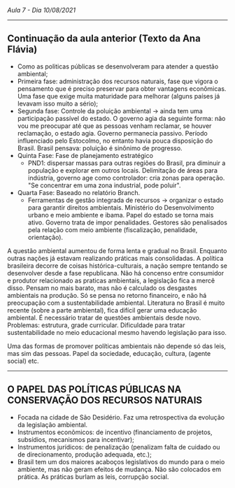 _Aula 7 - Dia 10/08/2021_

---

## Continuação da aula anterior (Texto da Ana Flávia)

 - Como as politicas públicas se desenvolveram para atender a questão ambiental;
 - Primeira fase: administração dos recursos naturais, fase que vigora o pensamento que é preciso preservar para obter vantagens econômicas. Uma fase que exige muita maturidade para melhorar (alguns países já levavam isso muito a sério);
 - Segunda fase: Controle da poluição ambiental -> ainda tem uma participação passível do estado. O governo agia da seguinte forma: não vou me preocupar até que as pessoas venham reclamar, se houver reclamação, o estado agia. Governo permanecia passivo. Período influenciado pelo Estocolmo, no entanto havia pouca disposição do Brasil. Brasil pensava: poluição é sinônimo de progresso.
 - Quinta Fase: Fase de planejamento estratégico 
   - PND1: dispersar massas para outras regiões do Brasil, pra diminuir a população e explorar em outros locais. Delimitação de áreas para indústria, governo age como controlador: cria zonas para operação. "Se concentrar em uma zona industrial, pode poluir".
 - Quarta Fase: Baseado no relatório Branch. 
   - Ferramentas de gestão integrada de recursos -> organizar o estado para garantir direitos ambientais. Ministério do Desenvolvimento urbano e meio ambiente e ibama. Papel do estado se torna mais ativo. Governo trata de impor penalidades. Gestores são penalisados pela relação com meio ambiente (fiscalização, penalidade, orientação). 

A questão ambiental aumentou de forma lenta e gradual no Brasil. Enquanto outras nações já estavam realizando práticas mais consolidadas. A política brasileira decorre de coisas histórica-culturais, a nação sempre tentando se desenvolver desde a fase republicana.
Não há concenso entre consumidor e produtor relacionado as praticas ambientais, a legislação fica a mercê disso. Pensam no mais barato, mas não é calculado os desgastes ambientais na produção. Só se pensa no retorno financeiro, e não há preocupação com a sustentabilidade ambiental.
Literatura no Brasil é muito recente (sobre a parte ambiental), fica difícil gerar uma educação ambiental. É necessário tratar de questões ambientais desde novo. Problemas: estrutura, grade curricular. Dificuldade para tratar sustentabilidade no meio educacional mesmo havendo legislação para isso.

Uma das formas de promover políticas ambientais não depende só das leis, mas sim das pessoas. Papel da sociedade, educação, cultura, (agente social) etc.

---

## O PAPEL DAS POLÍTICAS PÚBLICAS NA CONSERVAÇÃO DOS RECURSOS NATURAIS 

- Focada na cidade de São Desidério. Faz uma retrospectiva da evolução da legislação ambiental.
- Instrumentos econõmicos: de incentivo (financiamento de projetos, subsídios, mecanismos para incentivar);
- Instrumentos jurídicos: de penalização (penalizam falta de cuidado ou de direcionamento, produção adequada, etc.);
- Brasil tem um dos maiores acaboços legislativos do mundo para o meio ambiente, mas não geram efeitos de mudança. Não são colocados em prática. As práticas burlam as leis, corrupção social.